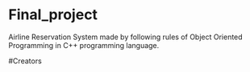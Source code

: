# Final_project
Airline Reservation System made by following rules of Object Oriented Programming in C++ programming language.

#Creators
